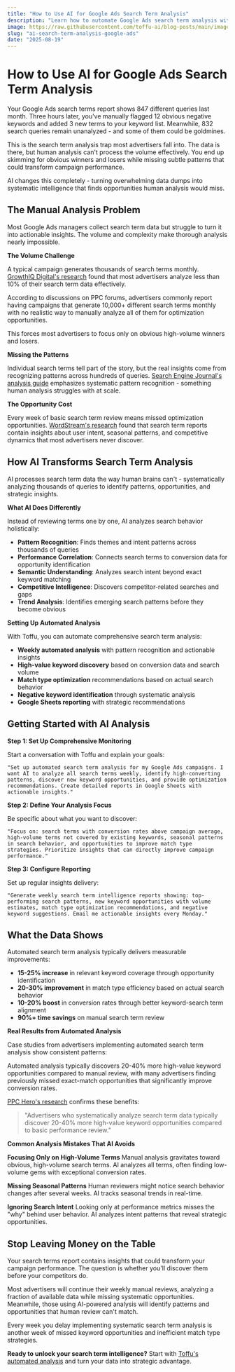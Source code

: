```yaml
---
title: "How to Use AI for Google Ads Search Term Analysis"
description: "Learn how to automate Google Ads search term analysis with AI, identify high-value keywords, and optimize campaigns based on actual search behavior."
image: https://raw.githubusercontent.com/toffu-ai/blog-posts/main/images/ai-search-term-analysis-hero-new.avif
slug: "ai-search-term-analysis-google-ads"
date: "2025-08-19"
---
```


# How to Use AI for Google Ads Search Term Analysis

Your Google Ads search terms report shows 847 different queries last month. Three hours later, you've manually flagged 12 obvious negative keywords and added 3 new terms to your keyword list. Meanwhile, 832 search queries remain unanalyzed - and some of them could be goldmines.

This is the search term analysis trap most advertisers fall into. The data is there, but human analysis can't process the volume effectively. You end up skimming for obvious winners and losers while missing subtle patterns that could transform campaign performance.

AI changes this completely - turning overwhelming data dumps into systematic intelligence that finds opportunities human analysis would miss.

## The Manual Analysis Problem

Most Google Ads managers collect search term data but struggle to turn it into actionable insights. The volume and complexity make thorough analysis nearly impossible.

**The Volume Challenge**

A typical campaign generates thousands of search terms monthly. [GrowthIQ Digital's research](https://growthiqdigital.com/blog/google-ads-keyword-match-types-guide/) found that most advertisers analyze less than 10% of their search term data effectively.

According to discussions on PPC forums, advertisers commonly report having campaigns that generate 10,000+ different search terms monthly with no realistic way to manually analyze all of them for optimization opportunities.

This forces most advertisers to focus only on obvious high-volume winners and losers.

**Missing the Patterns**

Individual search terms tell part of the story, but the real insights come from recognizing patterns across hundreds of queries. [Search Engine Journal's analysis guide](https://www.searchenginejournal.com/google-adwords-search-terms-report/514387/) emphasizes systematic pattern recognition - something human analysis struggles with at scale.

**The Opportunity Cost**

Every week of basic search term review means missed optimization opportunities. [WordStream's research](https://www.wordstream.com/blog/ws/2020/09/03/google-search-terms-report-changes) found that search term reports contain insights about user intent, seasonal patterns, and competitive dynamics that most advertisers never discover.

## How AI Transforms Search Term Analysis

AI processes search term data the way human brains can't - systematically analyzing thousands of queries to identify patterns, opportunities, and strategic insights.

**What AI Does Differently**

Instead of reviewing terms one by one, AI analyzes search behavior holistically:

- **Pattern Recognition**: Finds themes and intent patterns across thousands of queries
- **Performance Correlation**: Connects search terms to conversion data for opportunity identification
- **Semantic Understanding**: Analyzes search intent beyond exact keyword matching
- **Competitive Intelligence**: Discovers competitor-related searches and gaps
- **Trend Analysis**: Identifies emerging search patterns before they become obvious

**Setting Up Automated Analysis**

With Toffu, you can automate comprehensive search term analysis:

- **Weekly automated analysis** with pattern recognition and actionable insights
- **High-value keyword discovery** based on conversion data and search volume
- **Match type optimization** recommendations based on actual search behavior
- **Negative keyword identification** through systematic analysis
- **Google Sheets reporting** with strategic recommendations

## Getting Started with AI Analysis

**Step 1: Set Up Comprehensive Monitoring**

Start a conversation with Toffu and explain your goals:

```
"Set up automated search term analysis for my Google Ads campaigns. I want AI to analyze all search terms weekly, identify high-converting patterns, discover new keyword opportunities, and provide optimization recommendations. Create detailed reports in Google Sheets with actionable insights."
```

**Step 2: Define Your Analysis Focus**

Be specific about what you want to discover:

```
"Focus on: search terms with conversion rates above campaign average, high-volume terms not covered by existing keywords, seasonal patterns in search behavior, and opportunities to improve match type strategies. Prioritize insights that can directly improve campaign performance."
```

**Step 3: Configure Reporting**

Set up regular insights delivery:

```
"Generate weekly search term intelligence reports showing: top-performing search patterns, new keyword opportunities with volume estimates, match type optimization recommendations, and negative keyword suggestions. Email me actionable insights every Monday."
```

## What the Data Shows

Automated search term analysis typically delivers measurable improvements:

- **15-25% increase** in relevant keyword coverage through opportunity identification
- **20-30% improvement** in match type efficiency based on actual search behavior
- **10-20% boost** in conversion rates through better keyword-search term alignment
- **90%+ time savings** on manual search term review

**Real Results from Automated Analysis**

Case studies from advertisers implementing automated search term analysis show consistent patterns:

Automated analysis typically discovers 20-40% more high-value keyword opportunities compared to manual review, with many advertisers finding previously missed exact-match opportunities that significantly improve conversion rates.

[PPC Hero's research](https://www.ppchero.com/search-terms-report-why-and-what-to-look-for/) confirms these benefits:

> "Advertisers who systematically analyze search term data typically discover 20-40% more high-value keyword opportunities compared to basic performance review."

**Common Analysis Mistakes That AI Avoids**

**Focusing Only on High-Volume Terms**
Manual analysis gravitates toward obvious, high-volume search terms. AI analyzes all terms, often finding low-volume gems with exceptional conversion rates.

**Missing Seasonal Patterns**
Human reviewers might notice search behavior changes after several weeks. AI tracks seasonal trends in real-time.

**Ignoring Search Intent**
Looking only at performance metrics misses the "why" behind user behavior. AI analyzes intent patterns that reveal strategic opportunities.

## Stop Leaving Money on the Table

Your search terms report contains insights that could transform your campaign performance. The question is whether you'll discover them before your competitors do.

Most advertisers will continue their weekly manual reviews, analyzing a fraction of available data while missing systematic opportunities. Meanwhile, those using AI-powered analysis will identify patterns and opportunities that human review can't match.

Every week you delay implementing systematic search term analysis is another week of missed keyword opportunities and inefficient match type strategies.

**Ready to unlock your search term intelligence?** Start with [Toffu's automated analysis](https://toffu.ai/) and turn your data into strategic advantage.
